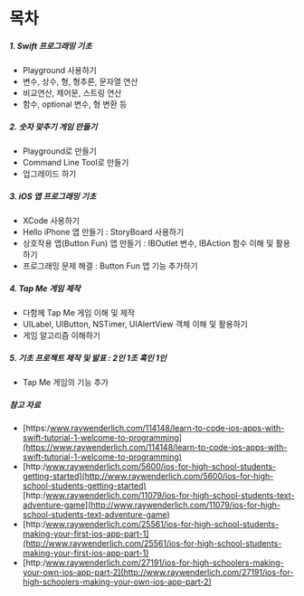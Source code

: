 # 목차

##### 1. Swift 프로그래밍 기초

* Playground 사용하기
* 변수, 상수, 형, 형추론, 문자열 연산
* 비교연산, 제어문, 스트링 연산
* 함수, optional 변수, 형 변환 등

##### 2. 숫자 맞추기 게임 만들기
* Playground로 만들기
* Command Line Tool로 만들기
* 업그레이드 하기

##### 3. iOS 앱 프로그래밍 기초

* XCode 사용하기
* Hello iPhone 앱 만들기 : StoryBoard 사용하기
* 상호작용 앱\(Button Fun\) 앱 만들기 : IBOutlet 변수, IBAction 함수 이해 및 활용하기
* 프로그래밍 문제 해결 : Button Fun 앱 기능 추가하기

##### 4. Tap Me 게임 제작

* 다함께 Tap Me 게임 이해 및 제작
* UILabel, UIButton, NSTimer, UIAlertView 객체 이해 및 활용하기
* 게임 알고리즘 이해하기

##### 5. 기초 프로젝트 제작 및 발표 : 2인 1조 혹인 1인

* Tap Me 게임의 기능 추가

##### 참고 자료

* [https:/www.raywenderlich.com/114148/learn-to-code-ios-apps-with-swift-tutorial-1-welcome-to-programming](https://www.raywenderlich.com/114148/learn-to-code-ios-apps-with-swift-tutorial-1-welcome-to-programming)
* [http:/www.raywenderlich.com/5600/ios-for-high-school-students-getting-started](http://www.raywenderlich.com/5600/ios-for-high-school-students-getting-started)
  [http:/www.raywenderlich.com/11079/ios-for-high-school-students-text-adventure-game](http://www.raywenderlich.com/11079/ios-for-high-school-students-text-adventure-game)
* [http:/www.raywenderlich.com/25561/ios-for-high-school-students-making-your-first-ios-app-part-1](http://www.raywenderlich.com/25561/ios-for-high-school-students-making-your-first-ios-app-part-1)
* [http:/www.raywenderlich.com/27191/ios-for-high-schoolers-making-your-own-ios-app-part-2](http://www.raywenderlich.com/27191/ios-for-high-schoolers-making-your-own-ios-app-part-2)

